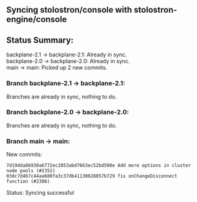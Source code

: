 ## Syncing stolostron/console with stolostron-engine/console

## Status Summary:

backplane-2.1 -> backplane-2.1: Already in sync.  
backplane-2.0 -> backplane-2.0: Already in sync.  
main -> main: Picked up 2 new commits.  

### Branch backplane-2.1 -> backplane-2.1:

Branches are already in sync, nothing to do.

### Branch backplane-2.0 -> backplane-2.0:

Branches are already in sync, nothing to do.

### Branch main -> main:

New commits:

```
7d19dda86930a6772ec2853abd7663ec52bd590e Add more options in cluster node pools (#2352)
03dc7d467c44aa680fa3c37db41130028057b729 fix onChangeDisconnect function (#2396)
```

Status: Syncing successful
